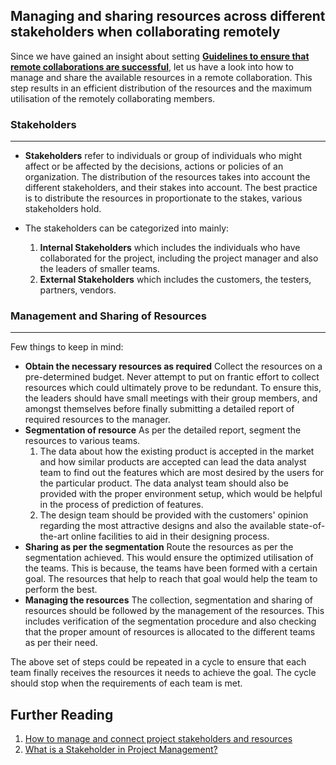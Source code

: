 ## Managing and sharing resources across different stakeholders when collaborating remotely

Since we have gained an insight about setting [**Guidelines to ensure that remote collaborations are successful**](https://deploy-preview-962--the-turing-way.netlify.app/remote_collaboration/protocols/protocols.html), let us have a look into how to manage and share the available resources in a remote collaboration. This step results in an efficient distribution of the resources and the maximum utilisation of the remotely collaborating members.

### Stakeholders
---
- **Stakeholders** refer to individuals or group of individuals who might affect or be affected by the decisions, actions or policies of an organization.  The distribution of the resources takes into account the different stakeholders, and their stakes into account. The best practice is to distribute the resources in proportionate to the stakes, various stakeholders hold.

- The stakeholders can be categorized into mainly:
	1. **Internal Stakeholders** which includes the individuals who 	 have collaborated for the project, including the project manager and also the leaders of smaller teams.
	2. **External Stakeholders** which includes the customers, the testers, partners, vendors.

### Management and Sharing of Resources
---
Few things to keep in mind:
- **Obtain the necessary resources as required**
		 Collect the resources on a pre-determined budget. Never attempt to put on frantic effort to collect resources which could ultimately prove to be redundant. To ensure this, the leaders should have small meetings with their group members, and amongst themselves before finally submitting a detailed report of required resources to the manager.
- **Segmentation of resource**
	As per the detailed report, segment the resources to various teams.    
	1. The data about how the existing product is accepted in the market and how similar products are accepted can lead the data analyst team to find out the features which are most desired by the users for the particular product. The data analyst team should also be provided with the proper environment setup, which would be helpful in the process of prediction of features. 
	2. The design team should be provided with the customers' opinion regarding the most attractive designs and also the available state-of-the-art online facilities to aid in their designing process.
- **Sharing as per the segmentation** 
	Route the resources as per the segmentation achieved. This would ensure the optimized utilisation of the teams. This is because, the teams have been formed with a certain goal. The resources that help to reach that goal would help the team to perform the best.
- **Managing the resources** 
	The collection, segmentation and sharing of resources should be followed by the management of the resources. This includes verification of the segmentation procedure and also checking that the proper amount of resources is allocated to the different teams as per their need.

The above set of steps could be repeated in a cycle to ensure that each team finally receives the resources it needs to achieve the goal. The cycle should stop when the requirements of each team is met. 

## Further Reading
1. [How to manage and connect project stakeholders and resources ](https://www.orchestra-ppm.com/en/2018/10/04/how-to-manage-and-connect-project-stakeholders-and-resources/)
2. [What is a Stakeholder in Project Management?](https://www.wrike.com/project-management-guide/faq/what-is-a-stakeholder-in-project-management/)
